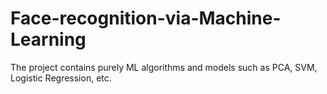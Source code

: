 # Face-recognition-via-Machine-Learning
The project contains purely ML algorithms and models such as PCA, SVM, Logistic Regression, etc.
